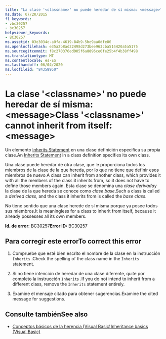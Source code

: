 ```yaml
---
title: "La clase '<classname>' no puede heredar de sí misma: <message>"
ms.date: 07/20/2015
f1_keywords:
- vbc30257
- bc30257
helpviewer_keywords:
- BC30257
ms.assetid: 03e3034c-a0fa-4619-84b9-5bc9aa0dfe80
ms.openlocfilehash: e35a2b8ad22498d273bee963cba514420a5a5175
ms.sourcegitcommit: f8c270376ed905f6a8896ce0fe25b4f4b38ff498
ms.translationtype: MT
ms.contentlocale: es-ES
ms.lasthandoff: 06/04/2020
ms.locfileid: "84358950"
---
```

# <a name="class-classname-cannot-inherit-from-itself-message"></a><span data-ttu-id="1c9a1-102">La clase '\<classname>' no puede heredar de sí misma: \<message></span><span class="sxs-lookup"><span data-stu-id="1c9a1-102">Class '\<classname>' cannot inherit from itself: \<message></span></span>
<span data-ttu-id="1c9a1-103">Un elemento [Inherits Statement](../language-reference/statements/inherits-statement.md) en una clase definición especifica su propia clase.</span><span class="sxs-lookup"><span data-stu-id="1c9a1-103">An [Inherits Statement](../language-reference/statements/inherits-statement.md) in a class definition specifies its own class.</span></span>  
  
 <span data-ttu-id="1c9a1-104">Una clase puede heredar de otra clase, que le proporciona todos los miembros de la clase de la que hereda, por lo que no tiene que definir esos miembros de nuevo.</span><span class="sxs-lookup"><span data-stu-id="1c9a1-104">A class can inherit from another class, which provides it with all the members of the class it inherits from, so it does not have to define those members again.</span></span> <span data-ttu-id="1c9a1-105">Esta clase se denomina una *clase derivada*y la clase de la que hereda se conoce como *clase base*.</span><span class="sxs-lookup"><span data-stu-id="1c9a1-105">Such a class is called a *derived class*, and the class it inherits from is called the *base class*.</span></span>  
  
 <span data-ttu-id="1c9a1-106">No tiene sentido que una clase herede de sí misma porque ya posee todos sus miembros.</span><span class="sxs-lookup"><span data-stu-id="1c9a1-106">It is meaningless for a class to inherit from itself, because it already possesses all its own members.</span></span>  
  
 <span data-ttu-id="1c9a1-107">**Id. de error:** BC30257</span><span class="sxs-lookup"><span data-stu-id="1c9a1-107">**Error ID:** BC30257</span></span>  
  
## <a name="to-correct-this-error"></a><span data-ttu-id="1c9a1-108">Para corregir este error</span><span class="sxs-lookup"><span data-stu-id="1c9a1-108">To correct this error</span></span>  
  
1. <span data-ttu-id="1c9a1-109">Compruebe que esté bien escrito el nombre de la clase en la instrucción `Inherits` .</span><span class="sxs-lookup"><span data-stu-id="1c9a1-109">Check the spelling of the class name in the `Inherits` statement.</span></span>  
  
2. <span data-ttu-id="1c9a1-110">Si no tiene intención de heredar de una clase diferente, quite por completo la instrucción `Inherits` .</span><span class="sxs-lookup"><span data-stu-id="1c9a1-110">If you do not intend to inherit from a different class, remove the `Inherits` statement entirely.</span></span>  
  
3. <span data-ttu-id="1c9a1-111">Examine el mensaje citado para obtener sugerencias.</span><span class="sxs-lookup"><span data-stu-id="1c9a1-111">Examine the cited message for suggestions.</span></span>  
  
## <a name="see-also"></a><span data-ttu-id="1c9a1-112">Consulte también</span><span class="sxs-lookup"><span data-stu-id="1c9a1-112">See also</span></span>

- [<span data-ttu-id="1c9a1-113">Conceptos básicos de la herencia (Visual Basic)</span><span class="sxs-lookup"><span data-stu-id="1c9a1-113">Inheritance basics (Visual Basic)</span></span>](../programming-guide/language-features/objects-and-classes/inheritance-basics.md)
